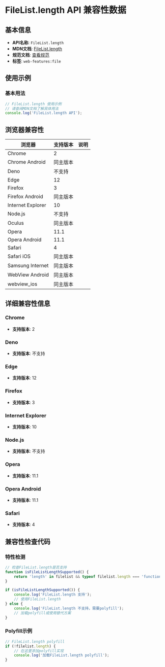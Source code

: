 # FileList.length API 兼容性数据

## 基本信息

- **API名称**: `FileList.length`
- **MDN文档**: [FileList.length](https://developer.mozilla.org/docs/Web/API/FileList/length)
- **规范文档**: [查看规范](https://w3c.github.io/FileAPI/#dfn-length)
- **标签**: `web-features:file`

## 使用示例

### 基本用法

```javascript
// FileList.length 使用示例
// 请查阅MDN文档了解具体用法
console.log('FileList.length API');
```

## 浏览器兼容性

| 浏览器 | 支持版本 | 说明 |
|--------|----------|------|
| Chrome | 2 |  |
| Chrome Android | 同主版本 |  |
| Deno | 不支持 |  |
| Edge | 12 |  |
| Firefox | 3 |  |
| Firefox Android | 同主版本 |  |
| Internet Explorer | 10 |  |
| Node.js | 不支持 |  |
| Oculus | 同主版本 |  |
| Opera | 11.1 |  |
| Opera Android | 11.1 |  |
| Safari | 4 |  |
| Safari iOS | 同主版本 |  |
| Samsung Internet | 同主版本 |  |
| WebView Android | 同主版本 |  |
| webview_ios | 同主版本 |  |

## 详细兼容性信息

### Chrome

- **支持版本**: 2

### Deno

- **支持版本**: 不支持

### Edge

- **支持版本**: 12

### Firefox

- **支持版本**: 3

### Internet Explorer

- **支持版本**: 10

### Node.js

- **支持版本**: 不支持

### Opera

- **支持版本**: 11.1

### Opera Android

- **支持版本**: 11.1

### Safari

- **支持版本**: 4

## 兼容性检查代码

### 特性检测

```javascript
// 检查FileList.length是否支持
function isFileListLengthSupported() {
    return 'length' in filelist && typeof filelist.length === 'function';
}

if (isFileListLengthSupported()) {
    console.log('FileList.length 支持');
    // 使用FileList.length
} else {
    console.log('FileList.length 不支持，需要polyfill');
    // 加载polyfill或使用替代方案
}
```

### Polyfill示例

```javascript
// FileList.length polyfill
if (!filelist.length) {
    // 在这里添加polyfill实现
    console.log('加载FileList.length polyfill');
}
```

